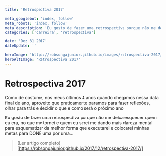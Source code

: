 ```yaml
---
title: 'Retrospectiva 2017'

meta_googlebot: 'index, follow'
meta_robots: 'index, follow'
meta_description: 'Eu gosto de fazer uma retrospectiva porque não me deixa esquecer quem eu era, no que me tornei e quem eu serei me dando mais clareza mental para esquematizar da melhor forma que executarei e colocarei minhas metas para DONE uma por uma...'
categories: ['carreira', 'retrospectiva']

date: 'Dez 31 2017'
dateUpdate: ''

heroImage: 'https://robsongajunior.github.io/images/retrospectiva-2017/cover.jpg'
heroAltImage: 'Retrospectiva 2017'
---
```


# Retrospectiva 2017

Como de costume, nos meus últimos 4 anos quando chegamos nessa data final de ano, aproveito que praticamente paramos para fazer reflexões, olhar para trás e decidir o que e como será o próximo ano.

Eu gosto de fazer uma retrospectiva porque não me deixa esquecer quem eu era, no que me tornei e quem eu serei me dando mais clareza mental para esquematizar da melhor forma que executarei e colocarei minhas metas para DONE uma por uma...

> (Ler artigo completo)[https://robsongajunior.github.io/2017/12/retrospectiva-2017/]

